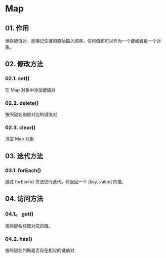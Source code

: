 # Map

## 01. 作用
保存键值对，能够记住键的原始插入顺序，任何值都可以作为一个键或者是一个对象。

## 02. 修改方法
### 02.1. set()
在 Map 对象中添加键值对

### 02.2. delete()
按照键名删除对应的键值对

### 02.3. clear()
清空 Map 对象

## 03. 迭代方法
### 03.1. forEach()
通过 forEach() 方法进行迭代。将返回一个 [key, value] 的值。

## 04. 访问方法
### 04.1。 get()
按照键名获取对应的值。

### 04.2. has()
按照键名判断是否存在相应的键值对

